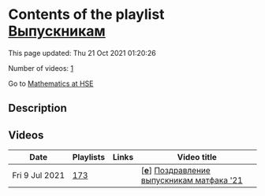 # Contents of the playlist [Выпускникам](https://www.youtube.com/playlist?list=PLq3E5oubNNoA8Dk5abF4_NN3-f3kcGp_I)

This page updated: Thu 21 Oct 2021 01:20:26

Number of videos: [1](#videos)

Go to [Mathematics at HSE](../README.md)

## Description



## Videos

|Date|Playlists|Links|Video title|
|---|---|---|---|
| Fri&nbsp;9&nbsp;Jul&nbsp;2021 | [173](../playlists/173 "Выпускникам") |  | [[**e**](https://studio.youtube.com/video/18wVkoZytYs/edit "Edit")] [Поздравление выпускникам матфака '21](https://www.youtube.com/watch?v=18wVkoZytYs&list=PLq3E5oubNNoA8Dk5abF4_NN3-f3kcGp_I) |
